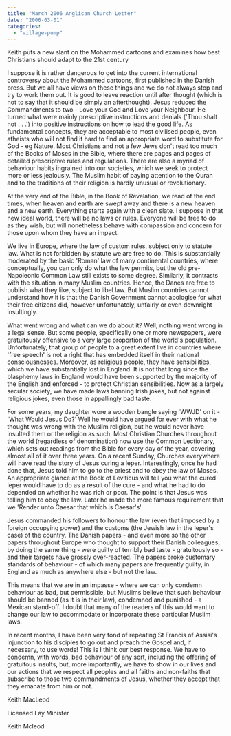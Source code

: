 ```yaml
---
title: "March 2006 Anglican Church Letter"
date: "2006-03-01"
categories: 
  - "village-pump"
---
```


Keith puts a new slant on the Mohammed cartoons and examines how best Christians should adapt to the 21st century

I suppose it is rather dangerous to get into the current international controversy about the Mohammed cartoons, first published in the Danish press. But we all have views on these things and we do not always stop and try to work them out. It is good to leave reaction until after thought (which is not to say that it should be simply an afterthought). Jesus reduced the Commandments to two - Love your God and Love your Neighbour. He turned what were mainly prescriptive instructions and denials ('Thou shalt not . . .') into positive instructions on how to lead the good life. As fundamental concepts, they are acceptable to most civilised people, even atheists who will not find it hard to find an appropriate word to substitute for God - eg Nature. Most Christians and not a few Jews don't read too much of the Books of Moses in the Bible, where there are pages and pages of detailed prescriptive rules and regulations. There are also a myriad of behaviour habits ingrained into our societies, which we seek to protect more or less jealously. The Muslim habit of paying attention to the Quran and to the traditions of their religion is hardly unusual or revolutionary.

At the very end of the Bible, in the Book of Revelation, we read of the end times, when heaven and earth are swept away and there is a new heaven and a new earth. Everything starts again with a clean slate. I suppose in that new ideal world, there will be no laws or rules. Everyone will be free to do as they wish, but will nonetheless behave with compassion and concern for those upon whom they have an impact.

We live in Europe, where the law of custom rules, subject only to statute law. What is not forbidden by statute we are free to do. This is substantially moderated by the basic 'Roman' law of many continental countries, where conceptually, you can only do what the law permits, but the old pre-Napoleonic Common Law still exists to some degree. Similarly, it contrasts with the situation in many Muslim countries. Hence, the Danes are free to publish what they like, subject to libel law. But Muslim countries cannot understand how it is that the Danish Government cannot apologise for what their free citizens did, however unfortunately, unfairly or even downright insultingly.

What went wrong and what can we do about it? Well, nothing went wrong in a legal sense. But some people, specifically one or more newspapers, were gratuitously offensive to a very large proportion of the world's population. Unfortunately, that group of people to a great extent live in countries where 'free speech' is not a right that has embedded itself in their national consciousnesses. Moreover, as religious people, they have sensibilities, which we have substantially lost in England. It is not that long since the blasphemy laws in England would have been supported by the majority of the English and enforced - to protect Christian sensibilities. Now as a largely secular society, we have made laws banning Irish jokes, but not against religious jokes, even those in appallingly bad taste.

For some years, my daughter wore a wooden bangle saying 'WWJD' on it - 'What Would Jesus Do?' Well he would have argued for ever with what he thought was wrong with the Muslim religion, but he would never have insulted them or the religion as such. Most Christian Churches throughout the world (regardless of denomination) now use the Common Lectionary, which sets out readings from the Bible for every day of the year, covering almost all of it over three years. On a recent Sunday, Churches everywhere will have read the story of Jesus curing a leper. Interestingly, once he had done that, Jesus told him to go to the priest and to obey the law of Moses. An appropriate glance at the Book of Leviticus will tell you what the cured leper would have to do as a result of the cure - and what he had to do depended on whether he was rich or poor. The point is that Jesus was telling him to obey the law. Later he made the more famous requirement that we 'Render unto Caesar that which is Caesar's'.

Jesus commanded his followers to honour the law (even that imposed by a foreign occupying power) and the customs (the Jewish law in the leper's case) of the country. The Danish papers - and even more so the other papers throughout Europe who thought to support their Danish colleagues, by doing the same thing - were guilty of terribly bad taste - gratuitously so - and their targets have grossly over-reacted. The papers broke customary standards of behaviour - of which many papers are frequently guilty, in England as much as anywhere else - but not the law.

This means that we are in an impasse - where we can only condemn behaviour as bad, but permissible, but Muslims believe that such behaviour should be banned (as it is in their law), condemned and punished - a Mexican stand-off. I doubt that many of the readers of this would want to change our law to accommodate or incorporate these particular Muslim laws.

In recent months, I have been very fond of repeating St Francis of Assisi's injunction to his disciples to go out and preach the Gospel and, if necessary, to use words! This is I think our best response. We have to condemn, with words, bad behaviour of any sort, including the offering of gratuitous insults, but, more importantly, we have to show in our lives and our actions that we respect all peoples and all faiths and non-faiths that subscribe to those two commandments of Jesus, whether they accept that they emanate from him or not.

Keith MacLeod

Licensed Lay Minister

Keith Mcleod

